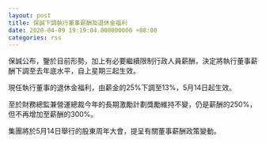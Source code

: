 ```yaml
---
layout: post
title: 保誠下調執行董事薪酬及退休金福利
date: 2020-04-09 19:19:04.000000000 +08:00
categories: rss
---
```


保誠公布，鑒於目前形勢，加上有必要繼續限制行政人員薪酬，決定將執行董事薪酬下調至去年底水平，自上星期三起生效。

現任執行董事的退休金福利，由薪金的25%下調至13%，5月14日起生效。

至於財務總監兼營運總裁今年的長期激勵計劃獎勵維持不變，仍是薪酬的250%，但不再增加至薪酬的300%。

集團將於5月14日舉行的股東周年大會，提呈有關董事薪酬政策變動。
